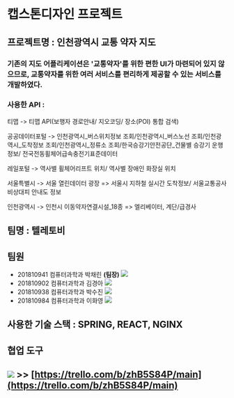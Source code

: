 # 캡스톤디자인 프로젝트
## 프로젝트명 : 인천광역시 교통 약자 지도
### 기존의 지도 어플리케이션은 '교통약자'를 위한 편한 UI가 마련되어 있지 않으므로, 교통약자를 위한 여러 서비스를 편리하게 제공할 수 있는 서비스를 개발하였다.

### 사용한 API :
티맵 -> 티맵 API(보행자 경로안내/ 지오코딩/ 장소(POI) 통합 검색)

공공데이터포털 -> 인천광역시_버스위치정보 조회/인천광역시_버스노선 조회/인천광역시_도착정보 조회/인천광역시_정류소 조회/한국승강기안전공단_건물별 승강기 운행정보/ 전국전동휠체어급속충전기표준데이터


레일포털 -> 역사별 휠체어리프트 위치/ 역사별 장애인 화장실 위치

서울특별시 -> 서울 열린데이터 광장 => 서울시 지하철 실시간 도착정보/ 서울교통공사 비상대피 안내도 정보

인천광역시 -> 인천시 이동약자연결시설_18종 => 엘리베이터, 계단/급경사
                
     
## 팀명 : 텔레토비

**팀원**
---
- 201810941 컴퓨터과학과 박채린 **(팀장)** <img src="https://img.shields.io/badge/Spring-E8E8E8?style=flat-square&logo=spring&logoColor=#6DB33F" />
- 201810902 컴퓨터과학과 김경아 <img src="https://img.shields.io/badge/React-41BADB?style=flat-square&logo=react&logoColor=#61DAFB" />
- 201810938 컴퓨터과학과 박수진 <img src="https://img.shields.io/badge/Spring-E8E8E8?style=flat-square&logo=spring&logoColor=#6DB33F" />
- 201810984 컴퓨터과학과 이화영 <img src="https://img.shields.io/badge/React-41BADB?style=flat-square&logo=react&logoColor=#61DAFB" />

사용한 기술 스택 : SPRING, REACT, NGINX
---
## 협업 도구

<img src="https://img.shields.io/badge/Trello-0052CC?style=flat-square&logo=Trello&logoColor=#0052CC" /> **>>** [https://trello.com/b/zhB5S84P/main](https://trello.com/b/zhB5S84P/main)
---


